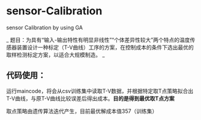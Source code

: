 # sensor-Calibration
sensor Calibration by using GA

_ 题目：为具有“输入-输出特性有明显非线性”“个体差异性较大”两个特点的温度传感器装置设计一种标定（T-V曲线）工序的方案，在控制成本的条件下选出最优的取样检测标定方案，以适合大规模制造。 _

## 代码使用：
运行maincode，将会从csv训练集中读取T-V数据，并根据特定取T点策略拟合出T-V曲线，与原T-V曲线比较误差后得出成本。**目的是得到最优取T点方案**


取点策略由遗传算法迭代产生，目前最优解成本值357（训练集）

